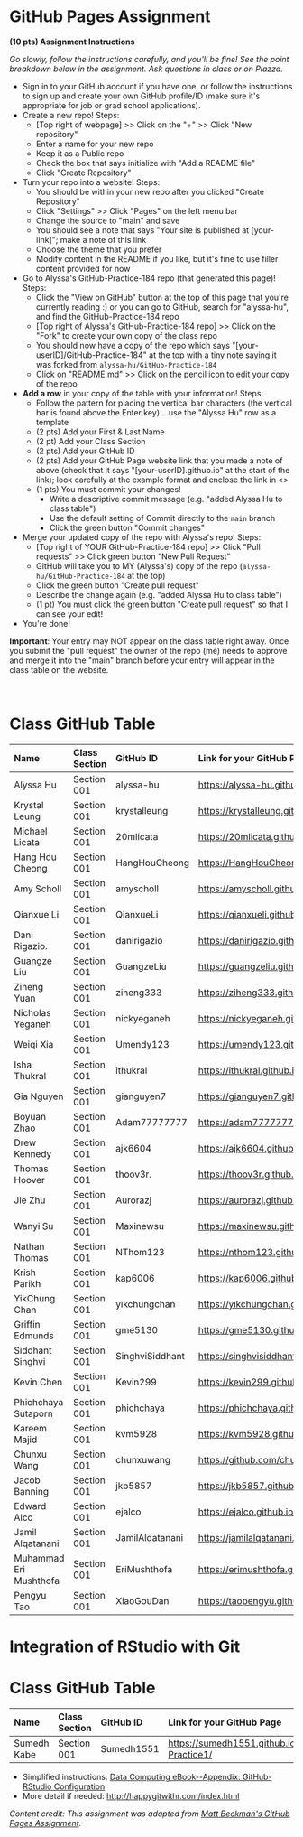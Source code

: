 
# GitHub Pages Assignment

**(10 pts) Assignment Instructions**

*Go slowly, follow the instructions carefully, and you'll be fine! See the point breakdown below in the assignment. Ask questions in class or on Piazza.*

- Sign in to your GitHub account if you have one, or follow the instructions to sign up and create your own GitHub profile/ID (make sure it's appropriate for job or grad school applications).
- Create a new repo! Steps:
    - [Top right of webpage] >> Click on the "+" >> Click "New repository" 
    - Enter a name for your new repo
    - Keep it as a Public repo
    - Check the box that says initialize with "Add a README file"
    - Click "Create Repository"
- Turn your repo into a website! Steps:
    - You should be within your new repo after you clicked "Create Repository"
    - Click "Settings" >> Click "Pages" on the left menu bar
    - Change the source to "main" and save  
    - You should see a note that says "Your site is published at [your-link]"; make a note of this link  
    - Choose the theme that you prefer
    - Modify content in the README if you like, but it's fine to use filler content provided for now  
- Go to Alyssa's GitHub-Practice-184 repo (that generated this page)! Steps: 
    - Click the "View on GitHub" button at the top of this page that you're currently reading :) or you can go to GitHub, search for "alyssa-hu", and find the GitHub-Practice-184 repo
    - [Top right of Alyssa's GitHub-Practice-184 repo] >> Click on the "Fork" to create your own copy of the class repo
    - You should now have a copy of the repo which says "[your-userID]/GitHub-Practice-184" at the top with a tiny note saying it was forked from `alyssa-hu/GitHub-Practice-184`
    - Click on "README.md" >> Click on the pencil icon to edit your copy of the repo
- **Add a row** in your copy of the table with your information! Steps: 
    - Follow the pattern for placing the vertical bar characters (the vertical bar is found above the Enter key)... use the "Alyssa Hu" row as a template
    - (2 pts) Add your First & Last Name  
    - (2 pt)  Add your Class Section
    - (2 pts) Add your GitHub ID  
    - (2 pts) Add your GitHub Page website link that you made a note of above (check that it says "[your-userID].github.io" at the start of the link); look carefully at the example format and enclose the link in <> 
    - (1 pts) You must commit your changes!
        - Write a descriptive commit message (e.g. "added Alyssa Hu to class table")
        - Use the default setting of Commit directly to the `main` branch
        - Click the green button "Commit changes" 
- Merge your updated copy of the repo with Alyssa's repo! Steps:
    - [Top right of YOUR GitHub-Practice-184 repo] >> Click "Pull requests" >> Click green button "New Pull Request"
    - GitHub will take you to MY (Alyssa's) copy of the repo (`alyssa-hu/GitHub-Practice-184` at the top)
    - Click the green button "Create pull request"
    - Describe the change again (e.g. "added Alyssa Hu to class table")
    - (1 pt) You must click the green button "Create pull request" so that I can see your edit!
- You're done!  
 
**Important**: Your entry may NOT appear on the class table right away.  Once you submit the "pull request" the owner of the repo (me) needs to approve and merge it into the "main" branch before your entry will appear in the class table on the website. 

<br>


# Class GitHub Table 

| Name                    | Class Section     | GitHub ID            | Link for your GitHub Page                                |  
|:------------------------|:------------------|:---------------------|:---------------------------------------------------------|  
| Alyssa Hu               | Section 001       | alyssa-hu            | <https://alyssa-hu.github.io/GitHub-Website-184/>        |  
| Krystal Leung           | Section 001       | krystalleung         | https://krystalleung.github.io/STAT184/                  |
| Michael Licata          | Section 001       | 20mlicata            | <https://20mlicata.github.io/STAT184Practice/>           |
| Hang Hou Cheong         | Section 001       | HangHouCheong        | <https://HangHouCheong.github.io/GitHub-Website-184/>    |
| Amy Scholl              | Section 001       | amyscholl            | <https://amyscholl.github.io/STAT184/>                   |
| Qianxue Li              | Section 001       | QianxueLi            | <https://qianxueli.github.io/GitHub-Practice-184/>       |
| Dani Rigazio.           | Section 001       | danirigazio          | <https://danirigazio.github.io/practice-for-stat/>       |
| Guangze Liu             | Section 001       | GuangzeLiu           | <https://guangzeliu.github.io/STAT184_GITHUB_PRACTICE/>  |
| Ziheng Yuan             | Section 001       | ziheng333            | <https://ziheng333.github.io/Github-practice/>           |
| Nicholas Yeganeh        | Section 001       | nickyeganeh          | <https://nickyeganeh.github.io/STAT184/>                 |
| Weiqi Xia               | Section 001       | Umendy123            | <https://umendy123.github.io/GitHub-Pages-Assignment/>   |
| Isha Thukral            | Section 001       | ithukral             | <https://ithukral.github.io/Stat184/>                    |
| Gia Nguyen              | Section 001       | gianguyen7           | <https://gianguyen7.github.io/Github-practice/>          |
| Boyuan Zhao             | Section 001       | Adam77777777         | <https://adam77777777.github.io/Adam/>                   |
| Drew Kennedy            | Section 001       | ajk6604              | <https://ajk6604.github.io/STAT184/>                     |
| Thomas Hoover           | Section 001       | thoov3r.             | <https://thoov3r.github.io/STAT184/>                     |  
| Jie Zhu                 | Section 001       | Aurorazj             | <https://aurorazj.github.io/STAT184-Jie-Zhu-21fall/>     |  
| Wanyi Su                | Section 001       | Maxinewsu            | <https://maxinewsu.github.io/STAT-184/>                  |
| Nathan Thomas           | Section 001       | NThom123             | <https://nthom123.github.io/GitHubPractice/>             |
| Krish Parikh            | Section 001       | kap6006              | <https://kap6006.github.io/Stat-184-Fall-2021/>          |  
| YikChung Chan           | Section 001       | yikchungchan         | <https://yikchungchan.github.io/Stat-184-/>              |
| Griffin Edmunds         | Section 001       | gme5130              | <https://gme5130.github.io/GME-STAT184/>                 |
| Siddhant Singhvi        | Section 001       | SinghviSiddhant      | <https://singhvisiddhant.github.io/Siddhant-/>           |
| Kevin Chen              | Section 001       | Kevin299             | https://kevin299.github.io/Stats-184/                    |
| Phichchaya Sutaporn     | Section 001       | phichchaya           | https://phichchaya.github.io/Github-Practice1/           |
| Kareem Majid            | Section 001       | kvm5928              | <https://kvm5928.github.io/Stat184/>                     |
| Chunxu Wang             | Section 001       | chunxuwang           | <https://github.com/chunxuwang/Stat-184-chunxuwang/>     | 
| Jacob Banning           | Section 001       | jkb5857              | <https://jkb5857.github.io/STAT184/>                     |
|Edward Alco              | Section 001       | ejalco               | <https://ejalco.github.io/Stat184/>                      |
| Jamil Alqatanani        | Section 001       | JamilAlqatanani      | <https://jamilalqatanani.github.io/GithubPractice/>      |  
| Muhammad Eri Mushthofa  | Section 001       | EriMushthofa         | <https://erimushthofa.github.io/E/>                      |
| Pengyu Tao              | Section 001       | XiaoGouDan           | <https://taopengyu.github.io/XiaoGouDan/>                |
# Integration of RStudio with Git

# Class GitHub Table 

| Name                    | Class Section     | GitHub ID            | Link for your GitHub Page                                |  
|:------------------------|:------------------|:---------------------|:---------------------------------------------------------|  
| Sumedh Kabe             | Section 001       | Sumedh1551            | <https://sumedh1551.github.io/GitHub-Practice1/>        |  

- Simplified instructions: [Data Computing eBook--Appendix: GitHub-RStudio Configuration](https://dtkaplan.github.io/DataComputingEbook/appendix-github-rstudio-configuration.html#appendix-github-rstudio-configuration)  
- More detail if needed: <http://happygitwithr.com/index.html>

*Content credit: This assignment was adapted from [Matt Beckman's GitHub Pages Assignment](https://mdbeckman.github.io/GitHub-Practice-184/).* 
